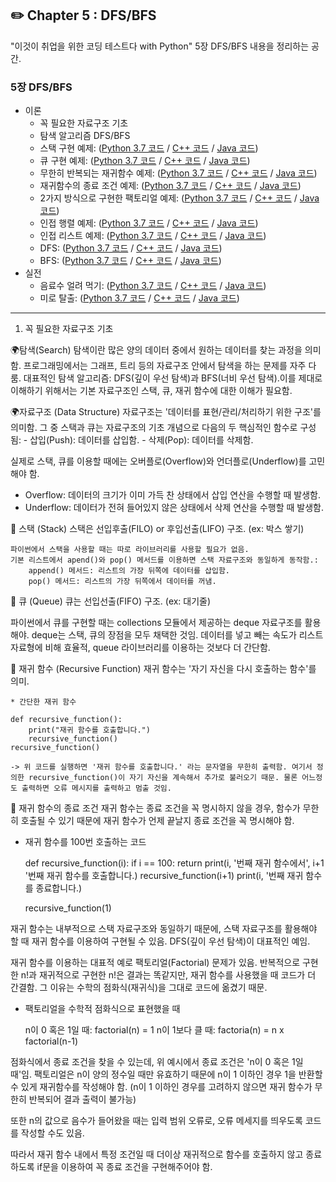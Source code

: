 ## **✏️ Chapter 5 : DFS/BFS**
"이것이 취업을 위한 코딩 테스트다 with Python" 5장 DFS/BFS 내용을 정리하는 공간.  

### **5장 DFS/BFS**

- 이론
    - 꼭 필요한 자료구조 기초
    - 탐색 알고리즘 DFS/BFS
    - 스택 구현 예제: ([Python 3.7 코드](https://github.com/ndb796/python-for-coding-test/blob/master/5/1.py) / [C++ 코드](https://github.com/ndb796/python-for-coding-test/blob/master/5/1.cpp) / [Java 코드](https://github.com/ndb796/python-for-coding-test/blob/master/5/1.java))
    - 큐 구현 예제: ([Python 3.7 코드](https://github.com/ndb796/python-for-coding-test/blob/master/5/2.py) / [C++ 코드](https://github.com/ndb796/python-for-coding-test/blob/master/5/2.cpp) / [Java 코드](https://github.com/ndb796/python-for-coding-test/blob/master/5/2.java))
    - 무한히 반복되는 재귀함수 예제: ([Python 3.7 코드](https://github.com/ndb796/python-for-coding-test/blob/master/5/3.py) / [C++ 코드](https://github.com/ndb796/python-for-coding-test/blob/master/5/3.cpp) / [Java 코드](https://github.com/ndb796/python-for-coding-test/blob/master/5/3.java))
    - 재귀함수의 종료 조건 예제: ([Python 3.7 코드](https://github.com/ndb796/python-for-coding-test/blob/master/5/4.py) / [C++ 코드](https://github.com/ndb796/python-for-coding-test/blob/master/5/4.cpp) / [Java 코드](https://github.com/ndb796/python-for-coding-test/blob/master/5/4.java))
    - 2가지 방식으로 구현한 팩토리얼 예제: ([Python 3.7 코드](https://github.com/ndb796/python-for-coding-test/blob/master/5/5.py) / [C++ 코드](https://github.com/ndb796/python-for-coding-test/blob/master/5/5.cpp) / [Java 코드](https://github.com/ndb796/python-for-coding-test/blob/master/5/5.java))
    - 인접 행렬 예제: ([Python 3.7 코드](https://github.com/ndb796/python-for-coding-test/blob/master/5/6.py) / [C++ 코드](https://github.com/ndb796/python-for-coding-test/blob/master/5/6.cpp) / [Java 코드](https://github.com/ndb796/python-for-coding-test/blob/master/5/6.java))
    - 인접 리스트 예제: ([Python 3.7 코드](https://github.com/ndb796/python-for-coding-test/blob/master/5/7.py) / [C++ 코드](https://github.com/ndb796/python-for-coding-test/blob/master/5/7.cpp) / [Java 코드](https://github.com/ndb796/python-for-coding-test/blob/master/5/7.java))
    - DFS: ([Python 3.7 코드](https://github.com/ndb796/python-for-coding-test/blob/master/5/8.py) / [C++ 코드](https://github.com/ndb796/python-for-coding-test/blob/master/5/8.cpp) / [Java 코드](https://github.com/ndb796/python-for-coding-test/blob/master/5/8.java))
    - BFS: ([Python 3.7 코드](https://github.com/ndb796/python-for-coding-test/blob/master/5/9.py) / [C++ 코드](https://github.com/ndb796/python-for-coding-test/blob/master/5/9.cpp) / [Java 코드](https://github.com/ndb796/python-for-coding-test/blob/master/5/9.java))
- 실전
    - 음료수 얼려 먹기: ([Python 3.7 코드](https://github.com/ndb796/python-for-coding-test/blob/master/5/10.py) / [C++ 코드](https://github.com/ndb796/python-for-coding-test/blob/master/5/10.cpp) / [Java 코드](https://github.com/ndb796/python-for-coding-test/blob/master/5/10.java))
    - 미로 탈출: ([Python 3.7 코드](https://github.com/ndb796/python-for-coding-test/blob/master/5/11.py) / [C++ 코드](https://github.com/ndb796/python-for-coding-test/blob/master/5/11.cpp) / [Java 코드](https://github.com/ndb796/python-for-coding-test/blob/master/5/11.java))


-------------------------------------------------

1. 꼭 필요한 자료구조 기초

🌍탐색(Search)
 탐색이란 많은 양의 데이터 중에서 원하는 데이터를 찾는 과정을 의미함.
 프로그래밍에서는 그래프, 트리 등의 자료구조 안에서 탐색을 하는 문제를 자주 다룸. 
 대표적인 탐색 알고리즘: DFS(깊이 우선 탐색)과 BFS(너비 우선 탐색).이를 제대로 이해하기 위해서는 기본 자료구조인 스택, 큐, 재귀 함수에 대한 이해가 필요함.


🌍자료구조 (Data Structure)
  자료구조는 '데이터를 표현/관리/처리하기 위한 구조'를 의미함.
  그 중 스택과 큐는 자료구조의 기초 개념으로 다음의 두 핵심적인 함수로 구성됨:
    - 삽입(Push): 데이터를 삽입함.
    - 삭제(Pop): 데이터를 삭제함.

 실제로 스택, 큐를 이용할 때에는 오버플로(Overflow)와 언더플로(Underflow)를 고민해야 함.
  - Overflow: 데이터의 크기가 이미 가득 찬 상태에서 삽입 연산을 수행할 때 발생함.
  - Underflow: 데이터가 전혀 들어있지 않은 상태에서 삭제 연산을 수행할 때 발생함.


🏒 스택 (Stack)
    스택은 선입후출(FILO) or 후입선출(LIFO) 구조. (ex: 박스 쌓기)

    파이썬에서 스택을 사용할 때는 따로 라이브러리를 사용할 필요가 없음.
    기본 리스트에서 apend()와 pop() 메서드를 이용하면 스택 자료구조와 동일하게 동작함.:
        append() 메서드: 리스트의 가장 뒤쪽에 데이터를 삽입함. 
        pop() 메서드: 리스트의 가장 뒤쪽에서 데이터를 꺼냄.


🏒 큐 (Queue)
   큐는 선입선출(FIFO) 구조. (ex: 대기줄)

   파이썬에서 큐를 구현할 때는 collections 모듈에서 제공하는 deque 자료구조를 활용해야.
   deque는 스택, 큐의 장점을 모두 채택한 것임.
   데이터를 넣고 빼는 속도가 리스트 자료형에 비해 효율적, queue 라이브러리를 이용하는 것보다 더 간단함.

🏒 재귀 함수 (Recursive Function)
    재귀 함수는 '자기 자신을 다시 호출하는 함수'를 의미.
    
    * 간단한 재귀 함수

    def recursive_function():
        print("재귀 함수를 호출합니다.")
        recursive_function()
    recursive_function()

    -> 위 코드를 실행하면 '재귀 함수를 호출합니다.' 라는 문자열을 무한히 출력함. 여기서 정의한 recursive_function()이 자기 자신을 계속해서 추가로 불러오기 때문. 물론 어느정도 출력하면 오류 메시지를 출력하고 멈출 것임.


📍 재귀 함수의 종료 조건
 재귀 함수는 종료 조건을 꼭 명시하지 않을 경우, 함수가 무한히 호출될 수 있기 때문에 재귀 함수가 언제 끝날지 종료 조건을 꼭 명시해야 함.


  * 재귀 함수를 100번 호출하는 코드

    def recursive_function(i):
        if i == 100:
            return
        print(i, '번째 재귀 함수에서', i+1 '번째 재귀 함수를 호출합니다.)
        recursive_function(i+1)
        print(i, '번째 재귀 함수를 종료합니다.)

    recursive_function(1)

재귀 함수는 내부적으로 스택 자료구조와 동일하기 때문에, 스택 자료구조를 활용해야 할 때 재귀 함수를 이용하여 구현될 수 있음. DFS(깊이 우선 탐색)이 대표적인 예임.

재귀 함수를 이용하는 대표적 예로 팩토리얼(Factorial) 문제가 있음. 반복적으로 구현한 n!과 재귀적으로 구현한 n!은 결과는 똑같지만, 재귀 함수를 사용했을 때 코드가 더 간결함. 그 이유는 수학의 점화식(재귀식)을 그대로 코드에 옮겼기 때문.


- 팩토리얼을 수학적 점화식으로 표현했을 때

    n이 0 혹은 1일 때: factorial(n) = 1
    n이 1보다 클 때: factoria(n) = n x factorial(n-1)

점화식에서 종료 조건을 찾을 수 있는데, 위 예시에서 종료 조건은 'n이 0 혹은 1일 때'임.
팩토리얼은 n이 양의 정수일 때만 유효하기 때문에 n이 1 이하인 경우 1을 반환할 수 있게 재귀함수를 작성해야 함. (n이 1 이하인 경우를 고려하지 않으면 재귀 함수가 무한히 반복되어 결과 출력이 불가능)

또한 n의 값으로 음수가 들어왔을 때는 입력 범위 오류로, 오류 메세지를 띄우도록 코드를 작성할 수도 있음.

따라서 재귀 함수 내에서 특정 조건일 때 더이상 재귀적으로 함수를 호출하지 않고 종료하도록 if문을 이용하여 꼭 종료 조건을 구현해주어야 함.